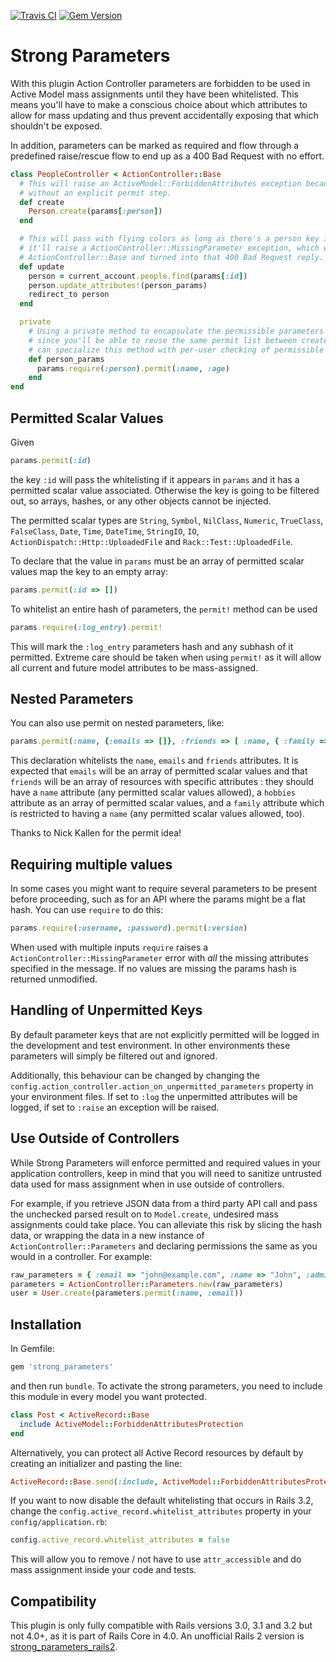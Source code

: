 [![Travis CI](https://secure.travis-ci.org/rails/rails.png)]([http://travis-ci.org/rails/strong_parameters) [![Gem Version](https://badge.fury.io/rb/strong_parameters.png)](http://badge.fury.io/rb/strong_parameters)
# Strong Parameters

With this plugin Action Controller parameters are forbidden to be used in Active Model mass assignments until they have been whitelisted. This means you'll have to make a conscious choice about which attributes to allow for mass updating and thus prevent accidentally exposing that which shouldn't be exposed.

In addition, parameters can be marked as required and flow through a predefined raise/rescue flow to end up as a 400 Bad Request with no effort.

``` ruby
class PeopleController < ActionController::Base
  # This will raise an ActiveModel::ForbiddenAttributes exception because it's using mass assignment
  # without an explicit permit step.
  def create
    Person.create(params[:person])
  end

  # This will pass with flying colors as long as there's a person key in the parameters, otherwise
  # it'll raise a ActionController::MissingParameter exception, which will get caught by
  # ActionController::Base and turned into that 400 Bad Request reply.
  def update
    person = current_account.people.find(params[:id])
    person.update_attributes!(person_params)
    redirect_to person
  end

  private
    # Using a private method to encapsulate the permissible parameters is just a good pattern
    # since you'll be able to reuse the same permit list between create and update. Also, you
    # can specialize this method with per-user checking of permissible attributes.
    def person_params
      params.require(:person).permit(:name, :age)
    end
end
```

## Permitted Scalar Values

Given

``` ruby
params.permit(:id)
```

the key `:id` will pass the whitelisting if it appears in `params` and it has a permitted scalar value associated. Otherwise the key is going to be filtered out, so arrays, hashes, or any other objects cannot be injected.

The permitted scalar types are `String`, `Symbol`, `NilClass`, `Numeric`, `TrueClass`, `FalseClass`, `Date`, `Time`, `DateTime`, `StringIO`, `IO`, `ActionDispatch::Http::UploadedFile` and `Rack::Test::UploadedFile`.

To declare that the value in `params` must be an array of permitted scalar values map the key to an empty array:

``` ruby
params.permit(:id => [])
```

To whitelist an entire hash of parameters, the `permit!` method can be used

``` ruby
params.require(:log_entry).permit!
```

This will mark the `:log_entry` parameters hash and any subhash of it permitted.  Extreme care should be taken when using `permit!` as it will allow all current and future model attributes to be mass-assigned.

## Nested Parameters

You can also use permit on nested parameters, like:

``` ruby
params.permit(:name, {:emails => []}, :friends => [ :name, { :family => [ :name ], :hobbies => [] }])
```

This declaration whitelists the `name`, `emails` and `friends` attributes. It is expected that `emails` will be an array of permitted scalar values and that `friends` will be an array of resources with specific attributes : they should have a `name` attribute (any permitted scalar values allowed), a `hobbies` attribute as an array of permitted scalar values, and a `family` attribute which is restricted to having a `name` (any permitted scalar values allowed, too).

Thanks to Nick Kallen for the permit idea!

## Requiring multiple values

In some cases you might want to require several parameters to be present before proceeding, such as for an API where the params might be a flat hash. You can use `require` to do this:

``` ruby
params.require(:username, :password).permit(:version)
```

When used with multiple inputs `require` raises a `ActionController::MissingParameter` error with *all* the missing attributes specified in the message. If no values are missing the params hash is returned unmodified.

## Handling of Unpermitted Keys

By default parameter keys that are not explicitly permitted will be logged in the development and test environment. In other environments these parameters will simply be filtered out and ignored.

Additionally, this behaviour can be changed by changing the `config.action_controller.action_on_unpermitted_parameters` property in your environment files. If set to `:log` the unpermitted attributes will be logged, if set to `:raise` an exception will be raised.

## Use Outside of Controllers

While Strong Parameters will enforce permitted and required values in your application controllers, keep in mind
that you will need to sanitize untrusted data used for mass assignment when in use outside of controllers.

For example, if you retrieve JSON data from a third party API call and pass the unchecked parsed result on to
`Model.create`, undesired mass assignments could take place.  You can alleviate this risk by slicing the hash data,
or wrapping the data in a new instance of `ActionController::Parameters` and declaring permissions the same as
you would in a controller.  For example:

``` ruby
raw_parameters = { :email => "john@example.com", :name => "John", :admin => true }
parameters = ActionController::Parameters.new(raw_parameters)
user = User.create(parameters.permit(:name, :email))
```

## Installation

In Gemfile:

``` ruby
gem 'strong_parameters'
```

and then run `bundle`. To activate the strong parameters, you need to include this module in
every model you want protected.

``` ruby
class Post < ActiveRecord::Base
  include ActiveModel::ForbiddenAttributesProtection
end
```

Alternatively, you can protect all Active Record resources by default by creating an initializer and pasting the line:

``` ruby
ActiveRecord::Base.send(:include, ActiveModel::ForbiddenAttributesProtection)
```

If you want to now disable the default whitelisting that occurs in Rails 3.2, change the `config.active_record.whitelist_attributes` property in your `config/application.rb`:

``` ruby
config.active_record.whitelist_attributes = false
```

This will allow you to remove / not have to use `attr_accessible` and do mass assignment inside your code and tests.

## Compatibility

This plugin is only fully compatible with Rails versions 3.0, 3.1 and 3.2 but not 4.0+, as it is part of Rails Core in 4.0.
An unofficial Rails 2 version is [strong_parameters_rails2](https://github.com/grosser/strong_parameters/tree/rails2).
